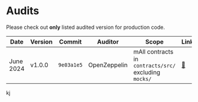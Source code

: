 # Audits

Please check out __only__ listed audited version for production code.

| Date         | Version | Commit     | Auditor      | Scope                | Links                                                       |
| ------------ | ------- | ---------- | ------------ | -------------------- | ----------------------------------------------------------- |
| June 2024    | v1.0.0  | `9e03a1e5` | OpenZeppelin | mAll contracts in `contracts/src/` excluding `mocks/` | [🔗](./OpenZeppelin%20Audit%20(June%2026th%202024).pdf) |mj

kj